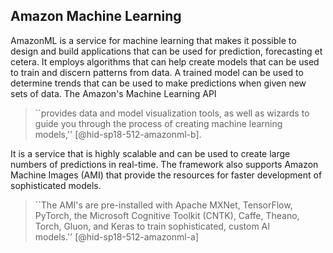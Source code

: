 Amazon Machine Learning
-----------------------

AmazonML is a service for machine learning that makes it possible to
design and build applications that can be used for prediction,
forecasting et cetera. It employs algorithms that can help create models
that can be used to train and discern patterns from data. A trained
model can be used to determine trends that can be used to make
predictions when given new sets of data. The Amazon's Machine Learning
API

> ``provides data and model visualization tools, as well as wizards to
> guide you through the process of creating machine learning
> models,'' [@hid-sp18-512-amazonml-b].

It is a service that is highly
scalable and can be used to create large numbers of predictions in
real-time. The framework also supports Amazon Machine Images (AMI) that
provide the resources for faster development of sophisticated models.


> ``The AMI's are pre-installed with Apache MXNet, TensorFlow,
> PyTorch, the Microsoft Cognitive Toolkit (CNTK), Caffe, Theano,
> Torch, Gluon, and Keras to train sophisticated, custom AI
> models.'' [@hid-sp18-512-amazonml-a]
